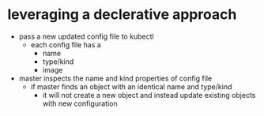 # leveraging a declerative approach 
- pass a new updated config file to kubectl
  - each config file has a 
    - name
    - type/kind
    - image
- master inspects the name and kind properties of config file
  - if master finds an object with an identical name and type/kind
    - it will not create a new object and instead update existing objects with new configuration